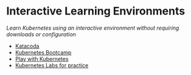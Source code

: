 Interactive Learning Environments
=======================================================================

*Learn Kubernetes using an interactive environment without requiring downloads or configuration*

* [Katacoda](http://www.katacoda.com/courses/kubernetes)
* [Kubernetes Bootcamp](http://kubernetesbootcamp.github.io/kubernetes-bootcamp/)
* [Play with Kubernetes](http://labs.play-with-k8s.com/)
* [Kubernetes Labs for practice](https://www.sharelearn.net/practice/k8slabs/)
